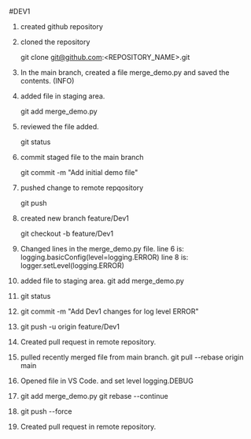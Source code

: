 #DEV1

1. created github repository

2. cloned the repository

	git clone git@github.com:<REPOSITORY_NAME>.git

3. In the main branch, created a file merge_demo.py and saved the contents. (INFO)

4. added file in staging area.

	git add merge_demo.py

5. reviewed the file added.

	git status

6. commit staged file to the main branch

	git commit -m "Add initial demo file"

7. pushed change to remote repqository

	git push

8. created new branch feature/Dev1

	git checkout -b feature/Dev1

9. Changed lines in the merge_demo.py file.
	line 6 is: logging.basicConfig(level=logging.ERROR)
	line 8 is: logger.setLevel(logging.ERROR)

10. added file to staging area.
	git add merge_demo.py

11. git status
	
12. git commit -m "Add Dev1 changes for log level ERROR"

13. git push -u origin feature/Dev1

14. Created pull request in remote repository.

15. pulled recently merged file from main branch.
	git pull --rebase origin main

16. Opened file in VS Code. and set level logging.DEBUG

16. git add merge_demo.py
	git rebase --continue

17. git push --force

18. Created pull request in remote repository.

